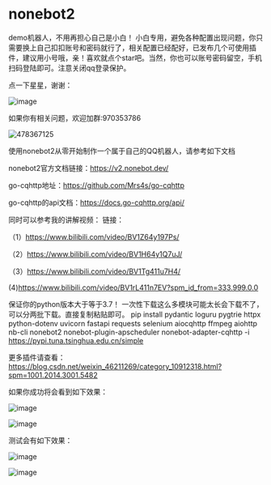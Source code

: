 # nonebot2
demo机器人，不用再担心自己是小白！
小白专用，避免各种配置出现问题，你只需要换上自己扣扣账号和密码就行了，相关配置已经配好，已发布几个可使用插件，建议用小号哦，亲！喜欢就点个star吧。当然，你也可以账号密码留空，手机扫码登陆即可。注意关闭qq登录保护。

点一下星星，谢谢：

![image](https://user-images.githubusercontent.com/62045791/145784332-f4446551-9dc6-4b55-a8ec-8b98bfda71ba.png)

如果你有相关问题，欢迎加群:970353786

![478367125](https://user-images.githubusercontent.com/62045791/129269304-f53b78db-6efb-48c8-ae4a-f604f1563823.png)

使用nonebot2从零开始制作一个属于自己的QQ机器人，请参考如下文档

nonebot2官方文档链接：https://v2.nonebot.dev/

go-cqhttp地址：https://github.com/Mrs4s/go-cqhttp

go-cqhttp的api文档：https://docs.go-cqhttp.org/api/

同时可以参考我的讲解视频：
链接：

（1）https://www.bilibili.com/video/BV1Z64y197Ps/

（2）https://www.bilibili.com/video/BV1H64y1Q7uJ/

（3）https://www.bilibili.com/video/BV1Tg411u7H4/

(4)https://www.bilibili.com/video/BV1rL411n7EV?spm_id_from=333.999.0.0


保证你的python版本大于等于3.7！
一次性下载这么多模块可能太长会下载不了，可以分两批下载。直接复制粘贴即可。
pip install pydantic loguru pygtrie httpx python-dotenv uvicorn fastapi requests selenium aiocqhttp ffmpeg aiohttp nb-cli nonebot2 nonebot-plugin-apscheduler nonebot-adapter-cqhttp -i https://pypi.tuna.tsinghua.edu.cn/simple

更多插件请查看：https://blog.csdn.net/weixin_46211269/category_10912318.html?spm=1001.2014.3001.5482

如果你成功将会看到如下效果：

![image](https://user-images.githubusercontent.com/62045791/117101420-c9ff6100-ada8-11eb-8f5a-5592f361cbb4.png)

![image](https://user-images.githubusercontent.com/62045791/117101434-d1bf0580-ada8-11eb-80a5-6c9deece4edc.png)

测试会有如下效果：

![image](https://user-images.githubusercontent.com/62045791/117101537-ff0bb380-ada8-11eb-9a14-401821ec5f85.png)

![image](https://user-images.githubusercontent.com/62045791/117101513-f2875b00-ada8-11eb-8fcd-d6b062876d5f.png)
